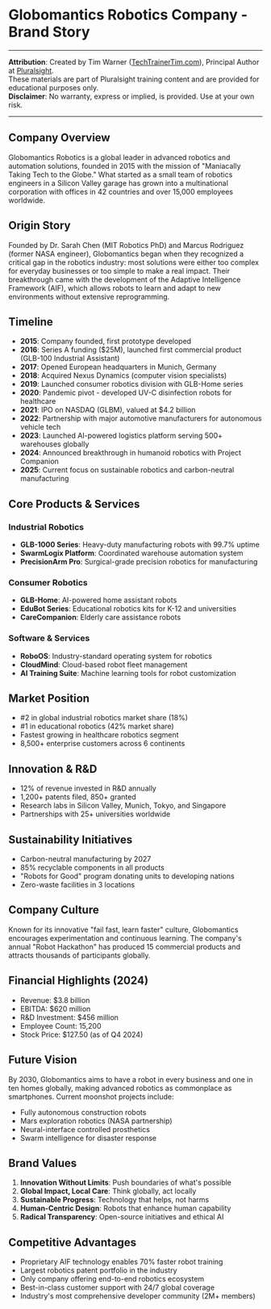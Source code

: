 # Globomantics Robotics Company - Brand Story

---
**Attribution**: Created by Tim Warner ([TechTrainerTim.com](https://techtrainertim.com)), Principal Author at [Pluralsight](https://pluralsight.com).  
These materials are part of Pluralsight training content and are provided for educational purposes only.  
**Disclaimer**: No warranty, express or implied, is provided. Use at your own risk.

---

## Company Overview
Globomantics Robotics is a global leader in advanced robotics and automation solutions, founded in 2015 with the mission of "Maniacally Taking Tech to the Globe." What started as a small team of robotics engineers in a Silicon Valley garage has grown into a multinational corporation with offices in 42 countries and over 15,000 employees worldwide.

## Origin Story
Founded by Dr. Sarah Chen (MIT Robotics PhD) and Marcus Rodriguez (former NASA engineer), Globomantics began when they recognized a critical gap in the robotics industry: most solutions were either too complex for everyday businesses or too simple to make a real impact. Their breakthrough came with the development of the Adaptive Intelligence Framework (AIF), which allows robots to learn and adapt to new environments without extensive reprogramming.

## Timeline
- **2015**: Company founded, first prototype developed
- **2016**: Series A funding ($25M), launched first commercial product (GLB-100 Industrial Assistant)
- **2017**: Opened European headquarters in Munich, Germany
- **2018**: Acquired Nexus Dynamics (computer vision specialists)
- **2019**: Launched consumer robotics division with GLB-Home series
- **2020**: Pandemic pivot - developed UV-C disinfection robots for healthcare
- **2021**: IPO on NASDAQ (GLBM), valued at $4.2 billion
- **2022**: Partnership with major automotive manufacturers for autonomous vehicle tech
- **2023**: Launched AI-powered logistics platform serving 500+ warehouses globally
- **2024**: Announced breakthrough in humanoid robotics with Project Companion
- **2025**: Current focus on sustainable robotics and carbon-neutral manufacturing

## Core Products & Services

### Industrial Robotics
- **GLB-1000 Series**: Heavy-duty manufacturing robots with 99.7% uptime
- **SwarmLogix Platform**: Coordinated warehouse automation system
- **PrecisionArm Pro**: Surgical-grade precision robotics for manufacturing

### Consumer Robotics
- **GLB-Home**: AI-powered home assistant robots
- **EduBot Series**: Educational robotics kits for K-12 and universities
- **CareCompanion**: Elderly care assistance robots

### Software & Services
- **RoboOS**: Industry-standard operating system for robotics
- **CloudMind**: Cloud-based robot fleet management
- **AI Training Suite**: Machine learning tools for robot customization

## Market Position
- #2 in global industrial robotics market share (18%)
- #1 in educational robotics (42% market share)
- Fastest growing in healthcare robotics segment
- 8,500+ enterprise customers across 6 continents

## Innovation & R&D
- 12% of revenue invested in R&D annually
- 1,200+ patents filed, 850+ granted
- Research labs in Silicon Valley, Munich, Tokyo, and Singapore
- Partnerships with 25+ universities worldwide

## Sustainability Initiatives
- Carbon-neutral manufacturing by 2027
- 85% recyclable components in all products
- "Robots for Good" program donating units to developing nations
- Zero-waste facilities in 3 locations

## Company Culture
Known for its innovative "fail fast, learn faster" culture, Globomantics encourages experimentation and continuous learning. The company's annual "Robot Hackathon" has produced 15 commercial products and attracts thousands of participants globally.

## Financial Highlights (2024)
- Revenue: $3.8 billion
- EBITDA: $620 million
- R&D Investment: $456 million
- Employee Count: 15,200
- Stock Price: $127.50 (as of Q4 2024)

## Future Vision
By 2030, Globomantics aims to have a robot in every business and one in ten homes globally, making advanced robotics as commonplace as smartphones. Current moonshot projects include:
- Fully autonomous construction robots
- Mars exploration robotics (NASA partnership)
- Neural-interface controlled prosthetics
- Swarm intelligence for disaster response

## Brand Values
1. **Innovation Without Limits**: Push boundaries of what's possible
2. **Global Impact, Local Care**: Think globally, act locally
3. **Sustainable Progress**: Technology that helps, not harms
4. **Human-Centric Design**: Robots that enhance human capability
5. **Radical Transparency**: Open-source initiatives and ethical AI

## Competitive Advantages
- Proprietary AIF technology enables 70% faster robot training
- Largest robotics patent portfolio in the industry
- Only company offering end-to-end robotics ecosystem
- Best-in-class customer support with 24/7 global coverage
- Industry's most comprehensive developer community (2M+ members)